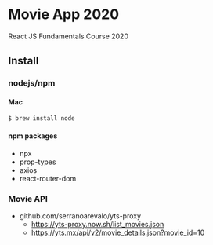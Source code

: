 # Movie App 2020

React JS Fundamentals Course 2020

## Install
### nodejs/npm
#### Mac
```
$ brew install node
```
#### npm packages
* npx
* prop-types
* axios
* react-router-dom

### Movie API
* github.com/serranoarevalo/yts-proxy
  * https://yts-proxy.now.sh/list_movies.json
  * https://yts.mx/api/v2/movie_details.json?movie_id=10
